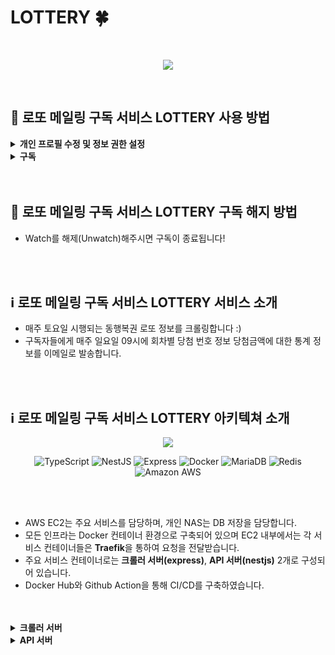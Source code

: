 # LOTTERY 🍀

<br/>
<p align="center">
  <img src="https://github.com/JH8459/LOTTERY/assets/83164003/f62202aa-0678-4936-ac77-78db1fc369e9"/>
</p>
<br/>

## 📌 로또 메일링 구독 서비스 LOTTERY 사용 방법

<details>
<summary><strong>개인 프로필 수정 및 정보 권한 설정</strong></summary>
  
#### 1️⃣ 개인 프로필 이메일 주소 수정

- LOTTERY🍀는 Github에 공개된 프로필 이메일 주소를 기반으로 메일 구독 서비스를 제공합니다.
- 따라서 Github 개인 프로필의 이메일란을 작성해주세요!

  <p align="center">
    <img src="https://github.com/JH8459/LOTTERY/assets/83164003/f53f96ba-4900-45a0-8642-a60fc381f9d8"/>
  </p>

#### 2️⃣ 계정 이메일 정보 권한 설정

- Github는 계정의 이메일 정보를 Private을 기본값으로 설정합니다 (**Emails - Keep My email addresses private** 옵션).
- 이메일 주소를 LOTTERY🍀가 알 수 있도록 Public으로 변경해주세요. (이메일 주소 공개 권한 수정이 어려우시다면 서비스 이용이 어렵습니다. 😭)

  <p align="center">
    <img src="https://github.com/JH8459/LOTTERY/assets/83164003/fc23db60-11de-4038-9668-03f4a307c5f1"/>
  </p>

</details>

<details>
<summary><strong>구독</strong></summary>
  
#### 1️⃣ Repository Watch

- 간단합니다! LOTTERY🍀 Repository의 Watch를 클릭하시면 구독이 시작됩니다.

</details>

<br/>
<br/>

## 📌 로또 메일링 구독 서비스 LOTTERY 구독 해지 방법

- Watch를 해제(Unwatch)해주시면 구독이 종료됩니다!

<br/>
<br/>

## ℹ️ 로또 메일링 구독 서비스 LOTTERY 서비스 소개

- 매주 토요일 시행되는 동행복권 로또 정보를 크롤링합니다 :)
- 구독자들에게 매주 일요일 09시에 회차별 당첨 번호 정보 당첨금액에 대한 통계 정보를 이메일로 발송합니다.

<br/>
<br/>


## ℹ️ 로또 메일링 구독 서비스 LOTTERY 아키텍쳐 소개

<p align="center">
  <img src="https://github.com/JH8459/LOTTERY/assets/83164003/16d3ea31-b8f1-4ca4-b9ba-8845be091904"/>
</p>

<p align="center">
  <img alt="TypeScript" src ="https://img.shields.io/badge/TypeScript-3178C6.svg?&style=for-the-badge&logo=TypeScript&logoColor=white"/> 
  <img alt="NestJS" src ="https://img.shields.io/badge/nestjs-%23E0234E.svg?style=for-the-badge&logo=nestjs&logoColor=white"/> 
  <img alt="Express" src ="https://img.shields.io/badge/Express-000000.svg?&style=for-the-badge&logo=Express&logoColor=white"/> 
  <img alt="Docker" src="https://img.shields.io/badge/Docker-2496ED?style=for-the-badge&logo=Docker&logoColor=white"/>
  <img alt="MariaDB" src="https://img.shields.io/badge/MariaDB-003545?style=for-the-badge&logo=mariaDB&logoColor=white"/>
  <img alt="Redis" src="https://img.shields.io/badge/redis-%23DD0031.svg?style=for-the-badge&logo=redis&logoColor=white"/>
  <img alt="Amazon AWS" src ="https://img.shields.io/badge/Amazon AWS-232F3E.svg?&style=for-the-badge&logo=Amazon AWS&logoColor=white"/>
</p>

<br/>
<br/>

- AWS EC2는 주요 서비스를 담당하며, 개인 NAS는 DB 저장을 담당합니다.
- 모든 인프라는 Docker 컨테이너 환경으로 구축되어 있으며 EC2 내부에서는 각 서비스 컨테이너들은 **Traefik**을 통하여 요청을 전달받습니다.
- 주요 서비스 컨테이너로는 **크롤러 서버(express)**, **API 서버(nestjs)** 2개로 구성되어 있습니다.
- Docker Hub와 Github Action을 통해 CI/CD를 구축하였습니다.

<br/>
<br/>

<details>
<summary><strong>크롤러 서버</strong></summary>
  
#### 1️⃣ 크롤러 서버(express)

- 매주 토요일 시행되는 로또 추첨결과를 크롤링하는 기능을 담당합니다.
- 크롤링한 정보를 정규화하여 DB에 저장합니다.
- 메일링에 담을 여러가지 정보들을 추가로 가공하여 Redis에 캐싱합니다.

</details>

<details>
<summary><strong>API 서버</strong></summary>
  
#### 1️⃣ API 서버(nestjs)

- Redis에 캐싱되어 있는 정보를 토대로 메일을 발송하는 서비스를 담당합니다.
- 구독자 이메일 주소 정보를 가져오는 Github API를 통해 구독자 정보를 가져옵니다.
- HTML 기반의 이메일 템플릿으로 구독자에게 로또 당첨 정보를 전달합니다.

</details>
